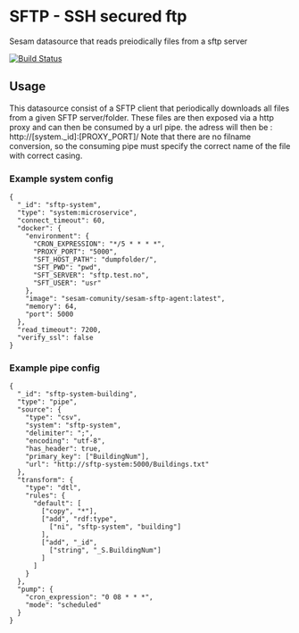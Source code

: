 # SFTP - SSH secured ftp
Sesam datasource that reads preiodically files from a sftp server

[![Build Status](https://travis-ci.org/sesam-community/salesforce.svg?branch=master)](https://travis-ci.org/sesam-community/)

## Usage
This datasource consist of a SFTP client that periodically downloads all files from a given SFTP server/folder.
These files are then exposed via a http proxy and can then be consumed by a url pipe.
the adress will then be : http://[system._id]:[PROXY_PORT]/
Note that there are no filname conversion, so the consuming pipe must specify the correct name of the file with correct casing.
### Example system config
```
{
  "_id": "sftp-system",
  "type": "system:microservice",
  "connect_timeout": 60,
  "docker": {
    "environment": {
      "CRON_EXPRESSION": "*/5 * * * *",
      "PROXY_PORT": "5000",
      "SFT_HOST_PATH": "dumpfolder/",
      "SFT_PWD": "pwd",
      "SFT_SERVER": "sftp.test.no",
      "SFT_USER": "usr"
    },
    "image": "sesam-comunity/sesam-sftp-agent:latest",
    "memory": 64,
    "port": 5000
  },
  "read_timeout": 7200,
  "verify_ssl": false
}
```

### Example pipe config
```
{
  "_id": "sftp-system-building",
  "type": "pipe",
  "source": {
    "type": "csv",
    "system": "sftp-system",
    "delimiter": ";",
    "encoding": "utf-8",
    "has_header": true,
    "primary_key": ["BuildingNum"],
    "url": "http://sftp-system:5000/Buildings.txt"
  },
  "transform": {
    "type": "dtl",
    "rules": {
      "default": [
        ["copy", "*"],
        ["add", "rdf:type",
          ["ni", "sftp-system", "building"]
        ],
        ["add", "_id",
          ["string", "_S.BuildingNum"]
        ]
      ]
    }
  },
  "pump": {
    "cron_expression": "0 08 * * *",
    "mode": "scheduled"
  }
}
```
